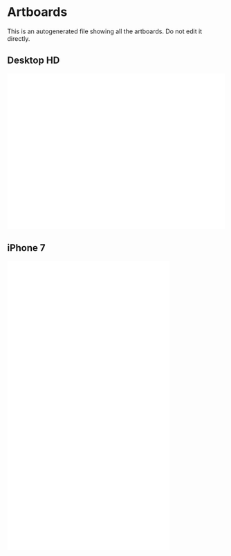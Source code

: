 # Artboards

This is an autogenerated file showing all the artboards. Do not edit it directly.

## Desktop HD

![Desktop HD](./.exportedArtboards/mtmtkzm/Desktop%20HD.png)


## iPhone 7

![iPhone 7](./.exportedArtboards/mtmtkzm/iPhone%207.png)

